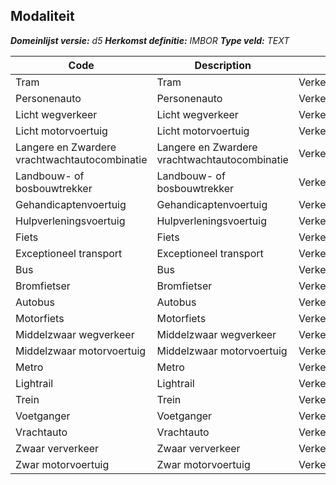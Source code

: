 ﻿## Modaliteit

*__Domeinlijst versie:__ d5*
*__Herkomst definitie:__ IMBOR*
*__Type veld:__ TEXT*

|__Code__ |__Description__ |__Definitie__	|
|	---	|	---	|   ---	| 
| Tram | Tram | Verkeerstoestemming |
| Personenauto | Personenauto | Verkeerstoestemming |
| Licht wegverkeer | Licht wegverkeer | Verkeerstoestemming |
| Licht motorvoertuig | Licht motorvoertuig | Verkeerstoestemming |
| Langere en Zwardere vrachtwachtautocombinatie | Langere en Zwardere vrachtwachtautocombinatie | Verkeerstoestemming |
| Landbouw- of bosbouwtrekker | Landbouw- of bosbouwtrekker | Verkeerstoestemming |
| Gehandicaptenvoertuig | Gehandicaptenvoertuig | Verkeerstoestemming |
| Hulpverleningsvoertuig | Hulpverleningsvoertuig | Verkeerstoestemming |
| Fiets | Fiets | Verkeerstoestemming |
| Exceptioneel transport | Exceptioneel transport | Verkeerstoestemming |
| Bus | Bus | Verkeerstoestemming |
| Bromfietser | Bromfietser | Verkeerstoestemming |
| Autobus | Autobus | Verkeerstoestemming |
| Motorfiets | Motorfiets | Verkeerstoestemming |
| Middelzwaar wegverkeer | Middelzwaar wegverkeer | Verkeerstoestemming |
| Middelzwaar motorvoertuig | Middelzwaar motorvoertuig | Verkeerstoestemming |
| Metro | Metro | Verkeerstoestemming |
| Lightrail | Lightrail | Verkeerstoestemming |
| Trein | Trein | Verkeerstoestemming |
| Voetganger | Voetganger | Verkeerstoestemming |
| Vrachtauto | Vrachtauto | Verkeerstoestemming |
| Zwaar ververkeer | Zwaar ververkeer | Verkeerstoestemming |
| Zwar motorvoertuig | Zwar motorvoertuig | Verkeerstoestemming |
